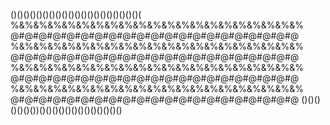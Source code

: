 ()()()()()()()()()()()()()()()()()()()()(
%&%&%&%&%&%&%&%&%&%&%&%&%&%&%&%&%&%&%&%&%
@#@#@#@#@#@#@#@#@#@#@#@#@#@#@#@#@#@#@#@#@
%&%&%&%&%&%&%&%&%&%&%&%&%&%&%&%&%&%&%&%&%
@#@#@#@#@#@#@#@#@#@#@#@#@#@#@#@#@#@#@#@#@
%&%&%&%&%&%&%&%&%&%&%&%&%&%&%&%&%&%&%&%&%
@#@#@#@#@#@#@#@#@#@#@#@#@#@#@#@#@#@#@#@#@
%&%&%&%&%&%&%&%&%&%&%&%&%&%&%&%&%&%&%&%&%
@#@#@#@#@#@#@#@#@#@#@#@#@#@#@#@#@#@#@#@#@
()()()()()()())()()()()()()()()()()()()()
